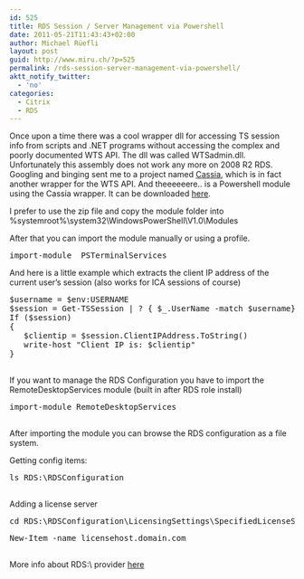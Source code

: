 ```yaml
---
id: 525
title: RDS Session / Server Management via Powershell
date: 2011-05-21T11:43:43+02:00
author: Michael Rüefli
layout: post
guid: http://www.miru.ch/?p=525
permalink: /rds-session-server-management-via-powershell/
aktt_notify_twitter:
  - 'no'
categories:
  - Citrix
  - RDS
---
```

Once upon a time there was a cool wrapper dll for accessing TS session info from scripts and .NET programs without accessing the complex and poorly documented WTS API. The dll was called WTSadmin.dll. Unfortunately this assembly does not work any more on 2008 R2 RDS. Googling and binging sent me to a project named <a href="http://code.google.com/p/cassia/" target="_blank">Cassia</a>, which is in fact another wrapper for the WTS API. And theeeeeere.. is a Powershell module using the Cassia wrapper. It can be downloaded <a href="http://archive.msdn.microsoft.com/PSTerminalServices" target="_blank">here</a>.

I prefer to use the zip file and copy the module folder into %systemroot%\system32\WindowsPowerShell\V1.0\Modules

After that you can import the module manually or using a profile.

<pre>import-module  PSTerminalServices</pre>

And here is a little example which extracts the client IP address of the current user&#8217;s session (also works for ICA sessions of course)

<pre>$username = $env:USERNAME
$session = Get-TSSession | ? { $_.UserName -match $username} | select *
If ($session)
{
   $clientip = $session.ClientIPAddress.ToString()
   write-host "Client IP is: $clientip"
}

</pre>

If you want to manage the RDS Configuration you have to import the RemoteDesktopServices module (built in after RDS role install)

<pre>import-module RemoteDesktopServices

</pre>

After importing the module you can browse the RDS configuration as a file system.

Getting config items:

<pre>ls RDS:\RDSConfiguration

</pre>

Adding a license server

<pre>cd RDS:\RDSConfiguration\LicensingSettings\SpecifiedLicenseServers</pre>

<pre>New-Item -name licensehost.domain.com

</pre>

More info about RDS:\ provider <a href="http://blogs.msdn.com/b/powershell/archive/2009/01/09/managing-remote-desktop-services-aka-terminal-services-using-windows-powershell.aspx" target="_blank">here</a>

<pre></pre>